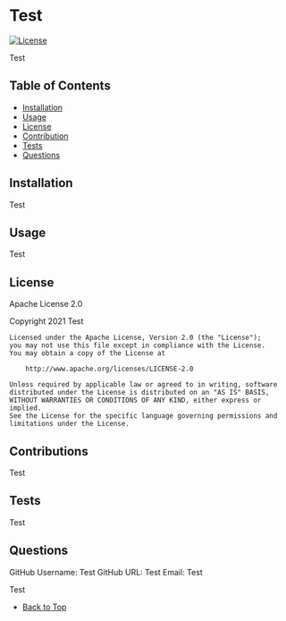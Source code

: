 
# Test
[![License](https://img.shields.io/badge/License-Apache%202.0-blue.svg)](https://opensource.org/licenses/Apache-2.0)

Test

## Table of Contents

- [Installation](#Installation)
- [Usage](#Usage)
- [License](#License)
- [Contribution](#Contribution)
- [Tests](#Tests)
- [Questions](#Questions)

## Installation

Test

## Usage

Test

## License

Apache License 2.0

Copyright 2021 Test
            
    Licensed under the Apache License, Version 2.0 (the "License");
    you may not use this file except in compliance with the License.
    You may obtain a copy of the License at
                
        http://www.apache.org/licenses/LICENSE-2.0
                
    Unless required by applicable law or agreed to in writing, software
    distributed under the License is distributed on an "AS IS" BASIS,
    WITHOUT WARRANTIES OR CONDITIONS OF ANY KIND, either express or implied.
    See the License for the specific language governing permissions and
    limitations under the License.

## Contributions

Test

## Tests 

Test

## Questions

GitHub Username: Test
GitHub URL: Test
Email: Test
    
Test

- [Back to Top](#Table-of-contents) 
    